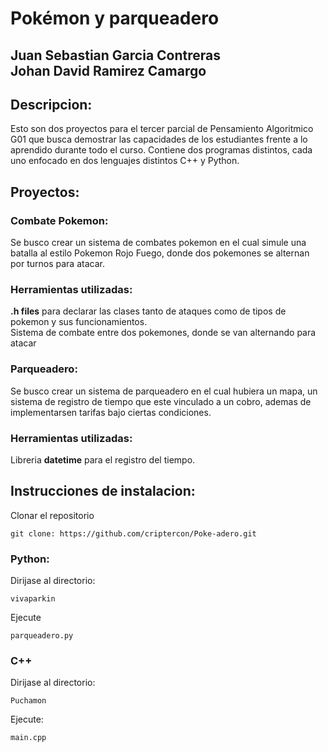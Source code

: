 # Pokémon y parqueadero
Juan Sebastian Garcia Contreras<br>
Johan David Ramirez Camargo
---
## Descripcion:

Esto son dos proyectos para el tercer parcial de Pensamiento Algoritmico G01 que busca demostrar las capacidades de los estudiantes frente a lo aprendido durante todo el curso.
Contiene dos programas distintos, cada uno enfocado en dos lenguajes distintos C++ y Python.

## Proyectos:

### Combate Pokemon:

Se busco crear un sistema de combates pokemon en el cual simule una batalla al estilo Pokemon Rojo Fuego, donde dos pokemones se alternan por turnos para atacar.

### Herramientas utilizadas:  

**.h files** para declarar las clases tanto de ataques como de tipos de pokemon y sus funcionamientos.  
Sistema de combate entre dos pokemones, donde se van alternando para atacar  

### Parqueadero:  

Se busco crear un sistema de parqueadero en el cual hubiera un mapa, un sistema de registro de tiempo que este vinculado a un cobro, ademas de implementarsen tarifas bajo ciertas condiciones.  

### Herramientas utilizadas:  

Libreria **datetime** para el registro del tiempo.


## Instrucciones de instalacion:  

Clonar el repositorio
```
git clone: https://github.com/criptercon/Poke-adero.git

```

### Python:  
Dirijase al directorio:  
```
vivaparkin

```
Ejecute  
```
parqueadero.py
```

### C++
Dirijase al directorio:  
```
Puchamon
```
Ejecute:  
```
main.cpp
```

